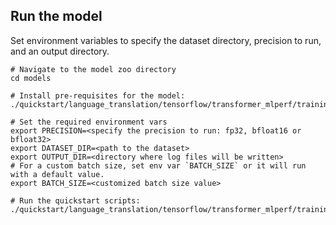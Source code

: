 <!--- 50. Baremetal -->

## Run the model

Set environment variables to
specify the dataset directory, precision to run, and
an output directory.
```
# Navigate to the model zoo directory
cd models

# Install pre-requisites for the model:
./quickstart/language_translation/tensorflow/transformer_mlperf/training/cpu/setup_spr.sh

# Set the required environment vars
export PRECISION=<specify the precision to run: fp32, bfloat16 or bfloat32>
export DATASET_DIR=<path to the dataset>
export OUTPUT_DIR=<directory where log files will be written>
# For a custom batch size, set env var `BATCH_SIZE` or it will run with a default value.
export BATCH_SIZE=<customized batch size value>

# Run the quickstart scripts:
./quickstart/language_translation/tensorflow/transformer_mlperf/training/cpu/training.sh
```

